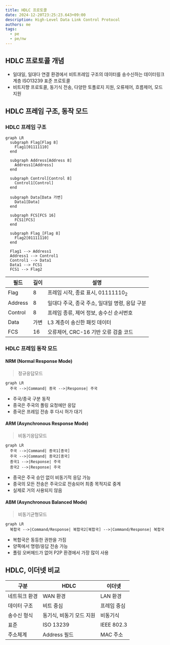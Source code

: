 ```yaml
---
title: HDLC 프로토콜
date: 2024-12-20T23:25:23.643+09:00
description: High-Level Data Link Control Protocol
authors: me
tags:
  - pe
  - pe/nw 
---
```


## HDLC 프로토콜 개념

- 일대일, 일대다 연결 환경에서 비트프레임 구조의 데이터를 송수신하는 데이터링크 계층 ISO13239 표준 프로토콜
- 비트지향 프로토콜, 동기식 전송, 다양한 토폴로지 지원, 오류제어, 흐름제어, 모드 지원

## HDLC 프레임 구조, 동작 모드

### HDLC 프레임 구조

```mermaid
graph LR
  subgraph Flag[Flag 8]
    Flag1[01111110]
  end
  
  subgraph Address[Address 8]
    Address1[Address]
  end
  
  subgraph Control[Control 8]
    Control1[Control]
  end
  
  subgraph Data[Data 가변]
    Data1[Data]
  end
  
  subgraph FCS[FCS 16]
    FCS1[FCS]
  end
  
  subgraph Flag_[Flag 8]
    Flag2[01111110]
  end
  
  Flag1 --> Address1
  Address1 --> Control1
  Control1 --> Data1
  Data1 --> FCS1
  FCS1 --> Flag2
```

| 필드 | 길이 | 설명 |
| --- | --- | --- |
| Flag | 8 | 프레임 시작, 종료 표시, 01111110<sub>2</sub> |
| Address | 8 | 일대다 주국, 종국 주소, 일대일 명령, 응답 구분 |
| Control | 8 | 프레임 종류, 제어 정보, 송수신 순서번호 |
| Data | 가변 | L3 계층이 송신한 패킷 데이터 |
| FCS | 16 | 오류제어, CRC-16 기반 오류 검출 코드 |

### HDLC 프레임 동작 모드

#### NRM (Normal Response Mode)

> 정규응답모드

```mermaid
graph LR
  주국 -->|Command| 종국 -->|Response| 주국
```

- 주국/종국 구분 동작
- 종국은 주국의 폴링 요청에만 응답
- 종국은 프레임 전송 후 다시 허가 대기

#### ARM (Asynchronous Response Mode)

> 비동기응답모드

```mermaid
graph LR
  주국 -->|Command| 종국1[종국]
  주국 -->|Command| 종국2[종국]
  종국1 -->|Response| 주국
  종국2 -->|Response| 주국
```

- 종국은 주국 승인 없이 비동기적 응답 가능
- 종국의 모든 전송은 주국으로 전송되어 최종 목적지로 중계
- 실제로 거의 사용되지 않음

#### ABM (Asynchronous Balanced Mode)

> 비동기균형모드

```mermaid
graph LR
  복합국 -->|Command/Response| 복합국2[복합국] -->|Command/Response| 복합국
```

- 복합국은 동등한 권한을 가짐
- 양쪽에서 명령/응답 전송 가능
- 폴링 오버헤드가 없어 P2P 환경에서 가장 많이 사용

## HDLC, 이더넷 비교

| 구분 | HDLC | 이더넷 |
| --- | --- | --- |
| 네트워크 환경 | WAN 환경 | LAN 환경 |
| 데이터 구조 | 비트 중심 | 프레임 중심 |
| 송수신 형식 | 동기식, 비동기 모드 지원 | 비동기식 |
| 표준 | ISO 13239 | IEEE 802.3 |
| 주소체계 | Address 필드 | MAC 주소 |
